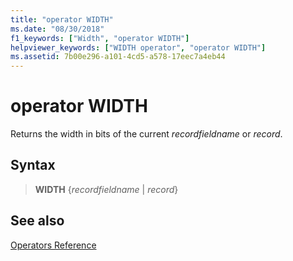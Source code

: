 ```yaml
---
title: "operator WIDTH"
ms.date: "08/30/2018"
f1_keywords: ["Width", "operator WIDTH"]
helpviewer_keywords: ["WIDTH operator", "operator WIDTH"]
ms.assetid: 7b00e296-a101-4cd5-a578-17eec7a4eb44
---
```

# operator WIDTH

Returns the width in bits of the current *recordfieldname* or *record*.

## Syntax

> **WIDTH** {*recordfieldname* | *record*}

## See also

[Operators Reference](../../assembler/masm/operators-reference.md)<br/>